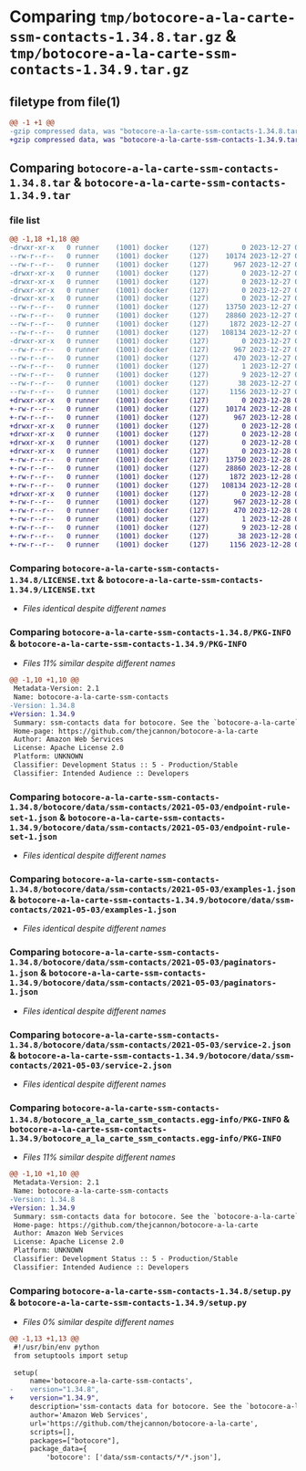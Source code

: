 # Comparing `tmp/botocore-a-la-carte-ssm-contacts-1.34.8.tar.gz` & `tmp/botocore-a-la-carte-ssm-contacts-1.34.9.tar.gz`

## filetype from file(1)

```diff
@@ -1 +1 @@
-gzip compressed data, was "botocore-a-la-carte-ssm-contacts-1.34.8.tar", last modified: Wed Dec 27 01:06:57 2023, max compression
+gzip compressed data, was "botocore-a-la-carte-ssm-contacts-1.34.9.tar", last modified: Thu Dec 28 01:06:58 2023, max compression
```

## Comparing `botocore-a-la-carte-ssm-contacts-1.34.8.tar` & `botocore-a-la-carte-ssm-contacts-1.34.9.tar`

### file list

```diff
@@ -1,18 +1,18 @@
-drwxr-xr-x   0 runner    (1001) docker     (127)        0 2023-12-27 01:06:57.331351 botocore-a-la-carte-ssm-contacts-1.34.8/
--rw-r--r--   0 runner    (1001) docker     (127)    10174 2023-12-27 01:06:57.000000 botocore-a-la-carte-ssm-contacts-1.34.8/LICENSE.txt
--rw-r--r--   0 runner    (1001) docker     (127)      967 2023-12-27 01:06:57.331351 botocore-a-la-carte-ssm-contacts-1.34.8/PKG-INFO
-drwxr-xr-x   0 runner    (1001) docker     (127)        0 2023-12-27 01:06:57.327350 botocore-a-la-carte-ssm-contacts-1.34.8/botocore/
-drwxr-xr-x   0 runner    (1001) docker     (127)        0 2023-12-27 01:06:57.327350 botocore-a-la-carte-ssm-contacts-1.34.8/botocore/data/
-drwxr-xr-x   0 runner    (1001) docker     (127)        0 2023-12-27 01:06:57.327350 botocore-a-la-carte-ssm-contacts-1.34.8/botocore/data/ssm-contacts/
-drwxr-xr-x   0 runner    (1001) docker     (127)        0 2023-12-27 01:06:57.327350 botocore-a-la-carte-ssm-contacts-1.34.8/botocore/data/ssm-contacts/2021-05-03/
--rw-r--r--   0 runner    (1001) docker     (127)    13750 2023-12-27 01:06:29.000000 botocore-a-la-carte-ssm-contacts-1.34.8/botocore/data/ssm-contacts/2021-05-03/endpoint-rule-set-1.json
--rw-r--r--   0 runner    (1001) docker     (127)    28860 2023-12-27 01:06:29.000000 botocore-a-la-carte-ssm-contacts-1.34.8/botocore/data/ssm-contacts/2021-05-03/examples-1.json
--rw-r--r--   0 runner    (1001) docker     (127)     1872 2023-12-27 01:06:29.000000 botocore-a-la-carte-ssm-contacts-1.34.8/botocore/data/ssm-contacts/2021-05-03/paginators-1.json
--rw-r--r--   0 runner    (1001) docker     (127)   108134 2023-12-27 01:06:29.000000 botocore-a-la-carte-ssm-contacts-1.34.8/botocore/data/ssm-contacts/2021-05-03/service-2.json
-drwxr-xr-x   0 runner    (1001) docker     (127)        0 2023-12-27 01:06:57.331351 botocore-a-la-carte-ssm-contacts-1.34.8/botocore_a_la_carte_ssm_contacts.egg-info/
--rw-r--r--   0 runner    (1001) docker     (127)      967 2023-12-27 01:06:57.000000 botocore-a-la-carte-ssm-contacts-1.34.8/botocore_a_la_carte_ssm_contacts.egg-info/PKG-INFO
--rw-r--r--   0 runner    (1001) docker     (127)      470 2023-12-27 01:06:57.000000 botocore-a-la-carte-ssm-contacts-1.34.8/botocore_a_la_carte_ssm_contacts.egg-info/SOURCES.txt
--rw-r--r--   0 runner    (1001) docker     (127)        1 2023-12-27 01:06:57.000000 botocore-a-la-carte-ssm-contacts-1.34.8/botocore_a_la_carte_ssm_contacts.egg-info/dependency_links.txt
--rw-r--r--   0 runner    (1001) docker     (127)        9 2023-12-27 01:06:57.000000 botocore-a-la-carte-ssm-contacts-1.34.8/botocore_a_la_carte_ssm_contacts.egg-info/top_level.txt
--rw-r--r--   0 runner    (1001) docker     (127)       38 2023-12-27 01:06:57.331351 botocore-a-la-carte-ssm-contacts-1.34.8/setup.cfg
--rw-r--r--   0 runner    (1001) docker     (127)     1156 2023-12-27 01:06:57.000000 botocore-a-la-carte-ssm-contacts-1.34.8/setup.py
+drwxr-xr-x   0 runner    (1001) docker     (127)        0 2023-12-28 01:06:58.982415 botocore-a-la-carte-ssm-contacts-1.34.9/
+-rw-r--r--   0 runner    (1001) docker     (127)    10174 2023-12-28 01:06:58.000000 botocore-a-la-carte-ssm-contacts-1.34.9/LICENSE.txt
+-rw-r--r--   0 runner    (1001) docker     (127)      967 2023-12-28 01:06:58.982415 botocore-a-la-carte-ssm-contacts-1.34.9/PKG-INFO
+drwxr-xr-x   0 runner    (1001) docker     (127)        0 2023-12-28 01:06:58.982415 botocore-a-la-carte-ssm-contacts-1.34.9/botocore/
+drwxr-xr-x   0 runner    (1001) docker     (127)        0 2023-12-28 01:06:58.982415 botocore-a-la-carte-ssm-contacts-1.34.9/botocore/data/
+drwxr-xr-x   0 runner    (1001) docker     (127)        0 2023-12-28 01:06:58.982415 botocore-a-la-carte-ssm-contacts-1.34.9/botocore/data/ssm-contacts/
+drwxr-xr-x   0 runner    (1001) docker     (127)        0 2023-12-28 01:06:58.982415 botocore-a-la-carte-ssm-contacts-1.34.9/botocore/data/ssm-contacts/2021-05-03/
+-rw-r--r--   0 runner    (1001) docker     (127)    13750 2023-12-28 01:06:26.000000 botocore-a-la-carte-ssm-contacts-1.34.9/botocore/data/ssm-contacts/2021-05-03/endpoint-rule-set-1.json
+-rw-r--r--   0 runner    (1001) docker     (127)    28860 2023-12-28 01:06:26.000000 botocore-a-la-carte-ssm-contacts-1.34.9/botocore/data/ssm-contacts/2021-05-03/examples-1.json
+-rw-r--r--   0 runner    (1001) docker     (127)     1872 2023-12-28 01:06:26.000000 botocore-a-la-carte-ssm-contacts-1.34.9/botocore/data/ssm-contacts/2021-05-03/paginators-1.json
+-rw-r--r--   0 runner    (1001) docker     (127)   108134 2023-12-28 01:06:26.000000 botocore-a-la-carte-ssm-contacts-1.34.9/botocore/data/ssm-contacts/2021-05-03/service-2.json
+drwxr-xr-x   0 runner    (1001) docker     (127)        0 2023-12-28 01:06:58.982415 botocore-a-la-carte-ssm-contacts-1.34.9/botocore_a_la_carte_ssm_contacts.egg-info/
+-rw-r--r--   0 runner    (1001) docker     (127)      967 2023-12-28 01:06:58.000000 botocore-a-la-carte-ssm-contacts-1.34.9/botocore_a_la_carte_ssm_contacts.egg-info/PKG-INFO
+-rw-r--r--   0 runner    (1001) docker     (127)      470 2023-12-28 01:06:58.000000 botocore-a-la-carte-ssm-contacts-1.34.9/botocore_a_la_carte_ssm_contacts.egg-info/SOURCES.txt
+-rw-r--r--   0 runner    (1001) docker     (127)        1 2023-12-28 01:06:58.000000 botocore-a-la-carte-ssm-contacts-1.34.9/botocore_a_la_carte_ssm_contacts.egg-info/dependency_links.txt
+-rw-r--r--   0 runner    (1001) docker     (127)        9 2023-12-28 01:06:58.000000 botocore-a-la-carte-ssm-contacts-1.34.9/botocore_a_la_carte_ssm_contacts.egg-info/top_level.txt
+-rw-r--r--   0 runner    (1001) docker     (127)       38 2023-12-28 01:06:58.982415 botocore-a-la-carte-ssm-contacts-1.34.9/setup.cfg
+-rw-r--r--   0 runner    (1001) docker     (127)     1156 2023-12-28 01:06:58.000000 botocore-a-la-carte-ssm-contacts-1.34.9/setup.py
```

### Comparing `botocore-a-la-carte-ssm-contacts-1.34.8/LICENSE.txt` & `botocore-a-la-carte-ssm-contacts-1.34.9/LICENSE.txt`

 * *Files identical despite different names*

### Comparing `botocore-a-la-carte-ssm-contacts-1.34.8/PKG-INFO` & `botocore-a-la-carte-ssm-contacts-1.34.9/PKG-INFO`

 * *Files 11% similar despite different names*

```diff
@@ -1,10 +1,10 @@
 Metadata-Version: 2.1
 Name: botocore-a-la-carte-ssm-contacts
-Version: 1.34.8
+Version: 1.34.9
 Summary: ssm-contacts data for botocore. See the `botocore-a-la-carte` package for more info.
 Home-page: https://github.com/thejcannon/botocore-a-la-carte
 Author: Amazon Web Services
 License: Apache License 2.0
 Platform: UNKNOWN
 Classifier: Development Status :: 5 - Production/Stable
 Classifier: Intended Audience :: Developers
```

### Comparing `botocore-a-la-carte-ssm-contacts-1.34.8/botocore/data/ssm-contacts/2021-05-03/endpoint-rule-set-1.json` & `botocore-a-la-carte-ssm-contacts-1.34.9/botocore/data/ssm-contacts/2021-05-03/endpoint-rule-set-1.json`

 * *Files identical despite different names*

### Comparing `botocore-a-la-carte-ssm-contacts-1.34.8/botocore/data/ssm-contacts/2021-05-03/examples-1.json` & `botocore-a-la-carte-ssm-contacts-1.34.9/botocore/data/ssm-contacts/2021-05-03/examples-1.json`

 * *Files identical despite different names*

### Comparing `botocore-a-la-carte-ssm-contacts-1.34.8/botocore/data/ssm-contacts/2021-05-03/paginators-1.json` & `botocore-a-la-carte-ssm-contacts-1.34.9/botocore/data/ssm-contacts/2021-05-03/paginators-1.json`

 * *Files identical despite different names*

### Comparing `botocore-a-la-carte-ssm-contacts-1.34.8/botocore/data/ssm-contacts/2021-05-03/service-2.json` & `botocore-a-la-carte-ssm-contacts-1.34.9/botocore/data/ssm-contacts/2021-05-03/service-2.json`

 * *Files identical despite different names*

### Comparing `botocore-a-la-carte-ssm-contacts-1.34.8/botocore_a_la_carte_ssm_contacts.egg-info/PKG-INFO` & `botocore-a-la-carte-ssm-contacts-1.34.9/botocore_a_la_carte_ssm_contacts.egg-info/PKG-INFO`

 * *Files 11% similar despite different names*

```diff
@@ -1,10 +1,10 @@
 Metadata-Version: 2.1
 Name: botocore-a-la-carte-ssm-contacts
-Version: 1.34.8
+Version: 1.34.9
 Summary: ssm-contacts data for botocore. See the `botocore-a-la-carte` package for more info.
 Home-page: https://github.com/thejcannon/botocore-a-la-carte
 Author: Amazon Web Services
 License: Apache License 2.0
 Platform: UNKNOWN
 Classifier: Development Status :: 5 - Production/Stable
 Classifier: Intended Audience :: Developers
```

### Comparing `botocore-a-la-carte-ssm-contacts-1.34.8/setup.py` & `botocore-a-la-carte-ssm-contacts-1.34.9/setup.py`

 * *Files 0% similar despite different names*

```diff
@@ -1,13 +1,13 @@
 #!/usr/bin/env python
 from setuptools import setup
 
 setup(
     name='botocore-a-la-carte-ssm-contacts',
-    version="1.34.8",
+    version="1.34.9",
     description='ssm-contacts data for botocore. See the `botocore-a-la-carte` package for more info.',
     author='Amazon Web Services',
     url='https://github.com/thejcannon/botocore-a-la-carte',
     scripts=[],
     packages=["botocore"],
     package_data={
         'botocore': ['data/ssm-contacts/*/*.json'],
```


